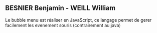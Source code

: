 ## BESNIER Benjamin - WEILL William 

Le bubble menu est réaliser en JavaScript, ce langage permet de gerer facilement les evenement souris (contrairement au java)
